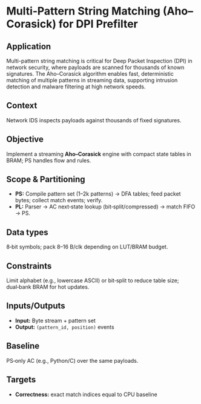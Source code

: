 # Multi‑Pattern String Matching (Aho–Corasick) for DPI Prefilter

## Application
Multi-pattern string matching is critical for Deep Packet Inspection (DPI) in network security, where payloads are scanned for thousands of known signatures. The Aho–Corasick algorithm enables fast, deterministic matching of multiple patterns in streaming data, supporting intrusion detection and malware filtering at high network speeds.

## Context
Network IDS inspects payloads against thousands of fixed signatures.

## Objective
Implement a streaming **Aho–Corasick** engine with compact state tables in BRAM; PS handles flow and rules.

## Scope & Partitioning
- **PS:** Compile pattern set (1–2k patterns) → DFA tables; feed packet bytes; collect match events; verify.
- **PL:** Parser → AC next‑state lookup (bit‑split/compressed) → match FIFO → PS.

## Data types
8‑bit symbols; pack 8–16 B/clk depending on LUT/BRAM budget.

## Constraints
Limit alphabet (e.g., lowercase ASCII) or bit‑split to reduce table size; dual‑bank BRAM for hot updates.

## Inputs/Outputs
- **Input:** Byte stream + pattern set
- **Output:** `(pattern_id, position)` events

## Baseline
PS‑only AC (e.g., Python/C) over the same payloads.

## Targets
- **Correctness:** exact match indices equal to CPU baseline
